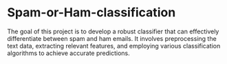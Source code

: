 # Spam-or-Ham-classification
The goal of this project is to develop a robust classifier that can effectively differentiate between spam and ham emails. It involves preprocessing the text data, extracting relevant features, and employing various classification algorithms to achieve accurate predictions.
